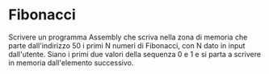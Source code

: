 # Fibonacci

Scrivere un programma Assembly che scriva nella 
zona di memoria che parte dall'indirizzo 50 i
primi N numeri di Fibonacci, con N dato in input
dall'utente. Siano i primi due valori della sequenza
0 e 1 e si parta a scrivere in memoria dall'elemento
successivo.